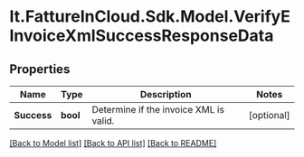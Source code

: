 # It.FattureInCloud.Sdk.Model.VerifyEInvoiceXmlSuccessResponseData

## Properties

Name | Type | Description | Notes
------------ | ------------- | ------------- | -------------
**Success** | **bool** | Determine if the invoice XML is valid. | [optional] 

[[Back to Model list]](../README.md#documentation-for-models) [[Back to API list]](../README.md#documentation-for-api-endpoints) [[Back to README]](../README.md)

